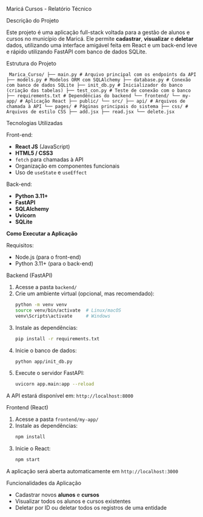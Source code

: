 Maricá Cursos - Relatório Técnico

Descrição do Projeto

Este projeto é uma aplicação full-stack voltada para a gestão de alunos e cursos no município de Maricá. Ele permite **cadastrar**, **visualizar** e **deletar** dados, utilizando uma interface amigável feita em React e um back-end leve e rápido utilizando FastAPI com banco de dados SQLite.

Estrutura do Projeto

<pre><code> Marica_Curso/ ├── main.py # Arquivo principal com os endpoints da API ├── models.py # Modelos ORM com SQLAlchemy ├── database.py # Conexão com banco de dados SQLite ├── init_db.py # Inicializador do banco (criação das tabelas) ├── test_con.py # Teste de conexão com o banco ├── requirements.txt # Dependências do backend └── frontend/ └── my-app/ # Aplicação React ├── public/ └── src/ ├── api/ # Arquivos de chamada à API └── pages/ # Páginas principais do sistema ├── css/ # Arquivos de estilo CSS ├── add.jsx ├── read.jsx └── delete.jsx </code></pre>

Tecnologias Utilizadas

Front-end:
- **React JS** (JavaScript)
- **HTML5 / CSS3**
- `fetch` para chamadas à API
- Organização em componentes funcionais
- Uso de `useState` e `useEffect`

Back-end:
- **Python 3.11+**
- **FastAPI**
- **SQLAlchemy**
- **Uvicorn**
- **SQLite**

**Como Executar a Aplicação**

Requisitos:
- Node.js (para o front-end)
- Python 3.11+ (para o back-end)

Backend (FastAPI)

1. Acesse a pasta `backend/`
2. Crie um ambiente virtual (opcional, mas recomendado):
   ```bash
   python -m venv venv
   source venv/bin/activate  # Linux/macOS
   venv\Scripts\activate     # Windows
   ```
3. Instale as dependências:
   ```bash
   pip install -r requirements.txt
   ```
4. Inicie o banco de dados:
   ```bash
   python app/init_db.py
   ```
5. Execute o servidor FastAPI:
   ```bash
   uvicorn app.main:app --reload
   ```

A API estará disponível em: `http://localhost:8000`


Frontend (React)

1. Acesse a pasta `frontend/my-app/`
2. Instale as dependências:
   ```bash
   npm install
   ```
3. Inicie o React:
   ```bash
   npm start
   ```

A aplicação será aberta automaticamente em `http://localhost:3000`


Funcionalidades da Aplicação

- Cadastrar novos **alunos** e **cursos**
- Visualizar todos os alunos e cursos existentes
- Deletar por ID ou deletar todos os registros de uma entidade


